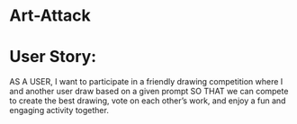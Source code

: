 # Art-Attack
# User Story:
AS A USER, I want to participate in a friendly drawing competition where I and another user draw based on a given prompt
SO THAT we can compete to create the best drawing, vote on each other’s work, and enjoy a fun and engaging activity together.
